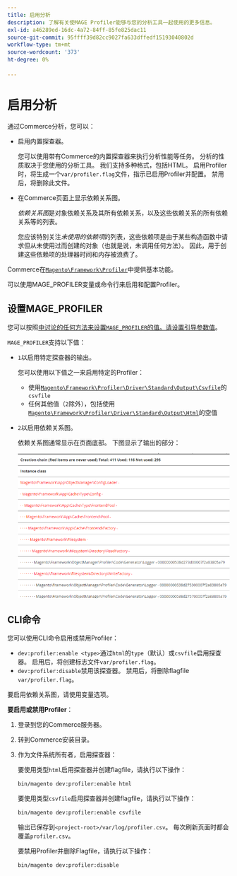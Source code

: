 ```yaml
---
title: 启用分析
description: 了解有关使MAGE Profiler能够与您的分析工具一起使用的更多信息。
exl-id: a46289ed-16dc-4a72-84ff-85fe825dac11
source-git-commit: 95ffff39d82cc9027fa633dffedf15193040802d
workflow-type: tm+mt
source-wordcount: '373'
ht-degree: 0%

---
```


# 启用分析

通过Commerce分析，您可以：

- 启用内置探查器。

  您可以使用带有Commerce的内置探查器来执行分析性能等任务。 分析的性质取决于您使用的分析工具。 我们支持多种格式，包括HTML。 启用Profiler时，将生成一个`var/profiler.flag`文件，指示已启用Profiler并配置。 禁用后，将删除此文件。

- 在Commerce页面上显示依赖关系图。

  _依赖关系图_&#x200B;是对象依赖关系及其所有依赖关系，以及这些依赖关系的所有依赖关系等的列表。

  您应该特别关注&#x200B;_未使用的依赖项_&#x200B;的列表，这些依赖项是由于某些构造函数中请求但从未使用过而创建的对象（也就是说，未调用任何方法）。 因此，用于创建这些依赖项的处理器时间和内存被浪费了。

Commerce在[`Magento\Framework\Profiler`][profiler]中提供基本功能。

可以使用MAGE_PROFILER变量或命令行来启用和配置Profiler。

## 设置MAGE_PROFILER

您可以按照[中讨论的任何方法来设置`MAGE_PROFILER`的值。请设置引导参数值](../bootstrap/set-parameters.md)。

`MAGE_PROFILER`支持以下值：

- `1`以启用特定探查器的输出。

  您可以使用以下值之一来启用特定的Profiler：

   - 使用[`Magento\Framework\Profiler\Driver\Standard\Output\Csvfile`][csvfile]的`csvfile`
   - 任何其他值（`2`除外），包括使用[`Magento\Framework\Profiler\Driver\Standard\Output\Html`][html]的空值

- `2`以启用依赖关系图。

  依赖关系图通常显示在页面底部。 下图显示了输出的部分：

  ![依赖关系图](../../assets/configuration/depend-graphs.png)

## CLI命令

您可以使用CLI命令启用或禁用Profiler：

- `dev:profiler:enable <type>`通过`html`的`type`（默认）或`csvfile`启用探查器。 启用后，将创建标志文件`var/profiler.flag`。
- `dev:profiler:disable`禁用该探查器。 禁用后，将删除flagfile `var/profiler.flag`。

要启用依赖关系图，请使用变量选项。

**要启用或禁用Profiler**：

1. 登录到您的Commerce服务器。
1. 转到Commerce安装目录。
1. 作为文件系统所有者，启用探查器：

   要使用类型`html`启用探查器并创建flagfile，请执行以下操作：

   ```bash
   bin/magento dev:profiler:enable html
   ```

   要使用类型`csvfile`启用探查器并创建flagfile，请执行以下操作：

   ```bash
   bin/magento dev:profiler:enable csvfile
   ```

   输出已保存到`<project-root>/var/log/profiler.csv`。 每次刷新页面时都会覆盖`profiler.csv`。

   要禁用Profiler并删除Flagfile，请执行以下操作：

   ```bash
   bin/magento dev:profiler:disable
   ```

<!-- link definitions -->

[csvfile]: https://github.com/magento/magento2/blob/2.4/lib/internal/Magento/Framework/Profiler/Driver/Standard/Output/Csvfile.php
[html]: https://github.com/magento/magento2/blob/2.4/lib/internal/Magento/Framework/Profiler/Driver/Standard/Output/Html.php
[profiler]: https://github.com/magento/magento2/blob/2.4/lib/internal/Magento/Framework/Profiler.php
